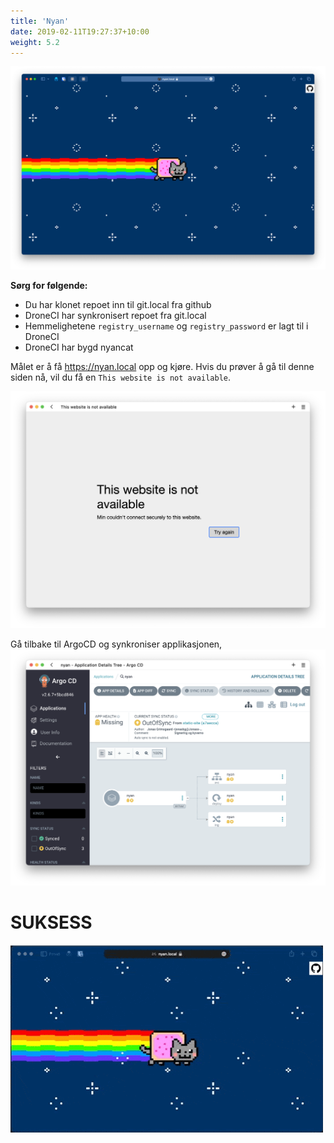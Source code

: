 ```yaml
---
title: 'Nyan'
date: 2019-02-11T19:27:37+10:00
weight: 5.2
---
```

![NyanCat](nyancat.png)

**Sørg for følgende:**
- Du har klonet repoet inn til git.local fra github
- DroneCI har synkronisert repoet fra git.local
- Hemmelighetene `registry_username` og `registry_password` er lagt til i DroneCI
- DroneCI har bygd nyancat

Målet er å få https://nyan.local opp og kjøre. Hvis du prøver å gå til denne siden nå, vil du få en `This website is not available`.

![This website is not available](nyan.local-unavailable.png)

Gå tilbake til ArgoCD og synkroniser applikasjonen,
![Sync Nyancat](argocd-sync-nyan-app.png)

# SUKSESS

![Suksess](nyancat.gif)

